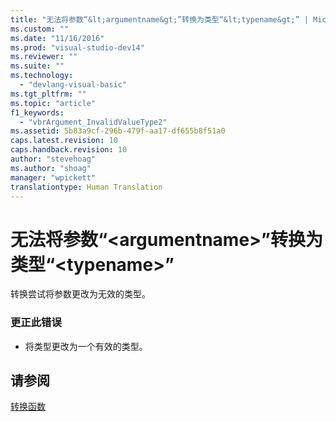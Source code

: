 ```yaml
---
title: "无法将参数“&lt;argumentname&gt;”转换为类型“&lt;typename&gt;” | Microsoft Docs"
ms.custom: ""
ms.date: "11/16/2016"
ms.prod: "visual-studio-dev14"
ms.reviewer: ""
ms.suite: ""
ms.technology: 
  - "devlang-visual-basic"
ms.tgt_pltfrm: ""
ms.topic: "article"
f1_keywords: 
  - "vbrArgument_InvalidValueType2"
ms.assetid: 5b83a9cf-296b-479f-aa17-df655b8f51a0
caps.latest.revision: 10
caps.handback.revision: 10
author: "stevehoag"
ms.author: "shoag"
manager: "wpickett"
translationtype: Human Translation
---
```

# 无法将参数“&lt;argumentname&gt;”转换为类型“&lt;typename&gt;”
转换尝试将参数更改为无效的类型。  
  
### 更正此错误  
  
-   将类型更改为一个有效的类型。  
  
## 请参阅  
 [转换函数](../../visual-basic/language-reference/functions/conversion-functions.md)